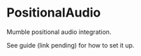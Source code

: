 # PositionalAudio
Mumble positional audio integration.

See guide (link pending) for how to set it up.